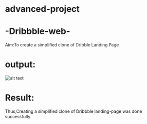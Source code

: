 # advanced-project
# -Dribbble-web-
Aim:To create a simplified clone of Dribble Landing Page
# output:
![alt text](output.png)
# Result:
Thus,Creating a simplified clone of Dribbble landing-page was done successfully.

